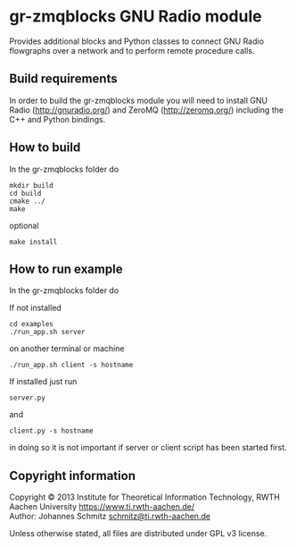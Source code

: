 gr-zmqblocks GNU Radio module
=============================
Provides additional blocks and Python classes to connect GNU Radio flowgraphs
over a network and to perform remote procedure calls.

Build requirements
------------------
In order to build the gr-zmqblocks module you will need to install GNU Radio
(http://gnuradio.org/) and ZeroMQ (http://zeromq.org/) including the C++ and
Python bindings.

How to build
------------
In the gr-zmqblocks folder do

    mkdir build
    cd build
    cmake ../
    make

optional

    make install

How to run example
------------------
In the gr-zmqblocks folder do

If not installed

    cd examples
    ./run_app.sh server

on another terminal or machine

    ./run_app.sh client -s hostname

If installed just run

    server.py

and

    client.py -s hostname

in doing so it is not important if server or client script has been started
first.

Copyright information
------------------
Copyright © 2013 Institute for Theoretical Information Technology,
                 RWTH Aachen University <https://www.ti.rwth-aachen.de/>  
Author: Johannes Schmitz <schmitz@ti.rwth-aachen.de>

Unless otherwise stated, all files are distributed under GPL v3 license.
